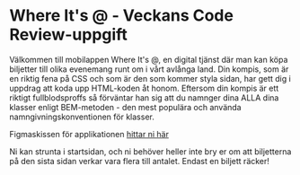 # Where It's @ - Veckans Code Review-uppgift

Välkommen till mobilappen Where It's @, en digital tjänst där man kan köpa biljetter till olika evenemang runt om i vårt avlånga land. 
Din kompis, som är en riktig fena på CSS och som är den som kommer styla sidan, har gett dig i uppdrag att koda upp HTML-koden åt honom. 
Eftersom din kompis är ett riktigt fullblodsproffs så förväntar han sig att du namnger dina ALLA dina klasser enligt BEM-metoden - den mest populära och använda namngivningskonventionen för klasser.

Figmaskissen för applikationen [hittar ni här](https://www.figma.com/design/vcgWPPy2q44oZZ2eORL1wB/Where-its-%40%C2%A0light?node-id=0-1&node-type=canvas&t=YKt1Mb6lYlvuUIR2-0)

Ni kan strunta i startsidan, och ni behöver heller inte bry er om att biljetterna på den sista sidan verkar vara flera till antalet. Endast en biljett räcker!
